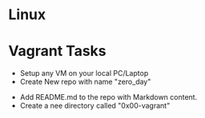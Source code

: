 # Linux
# Vagrant Tasks

- Setup any VM on your local PC/Laptop
- Create New repo with name "zero_day"

* Add README.md to the repo with Markdown content.
* Create a nee directory called "0x00-vagrant"


